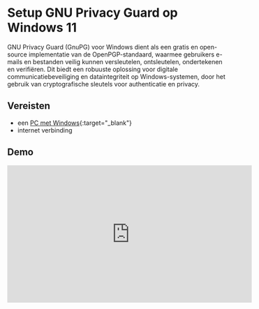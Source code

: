 # Setup GNU Privacy Guard op Windows 11

GNU Privacy Guard (GnuPG) voor Windows dient als een gratis en open-source implementatie van de OpenPGP-standaard, waarmee gebruikers e-mails en bestanden veilig kunnen versleutelen, ontsleutelen, ondertekenen en verifiëren. Dit biedt een robuuste oplossing voor digitale communicatiebeveiliging en dataintegriteit op Windows-systemen, door het gebruik van cryptografische sleutels voor authenticatie en privacy.

## Vereisten
- een [PC met Windows](../../tutorials/windows11-linuxmint22-dual-boot-uefi/index.md ){:target="_blank"}
- internet verbinding

## Demo
<iframe width="560" height="315" src="https://www.youtube.com/embed/UbcAhyEt_wo?autoplay=0&loop=0&mute=0" title="YouTube video player" frameborder="0" allow="accelerometer; autoplay; clipboard-write; encrypted-media; gyroscope; picture-in-picture; web-share" referrerpolicy="strict-origin-when-cross-origin" allowfullscreen></iframe>